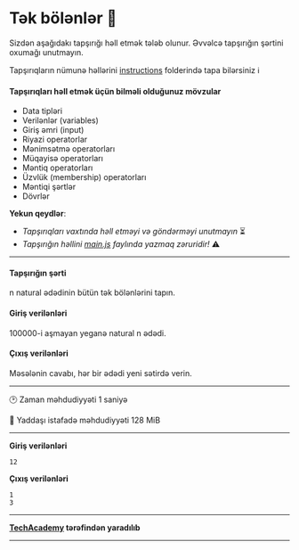 # Tək bölənlər 🎯

Sizdən aşağıdakı tapşırığı həll etmək tələb olunur. Əvvəlcə tapşırığın şərtini oxumağı unutmayın.

Tapşırıqların nümunə həllərini [instructions](../instructions) folderində tapa bilərsiniz :information_source:

#### Tapşırıqları həll etmək üçün bilməli olduğunuz mövzular

* Data tipləri
* Verilənlər (variables)
* Giriş əmri (input)
* Riyazi operatorlar
* Mənimsətmə operatorları
* Müqayisə operatorları
* Məntiq operatorları
* Üzvlük (membership) operatorları
* Məntiqi şərtlər
* Dövrlər

**Yekun qeydlər**: 

* *Tapşırıqları vaxtında həll etməyi və göndərməyi unutmayın* ⏳
* *Tapşırığın həllini [main.js](./main.js) faylında yazmaq zəruridir!* :warning:

---

#### Tapşırığın şərti

n natural ədədinin bütün tək bölənlərini tapın.


#### Giriş verilənləri
100000-i aşmayan yeganə natural n ədədi.


#### Çıxış verilənləri
Məsələnin cavabı, hər bir ədədi yeni sətirdə verin.


---

:clock2: Zaman məhdudiyyəti 1 saniyə

:floppy_disk: Yaddaşı istafadə məhdudiyyəti 128 MiB

---

**Giriş verilənləri** 

```
12
```

**Çıxış verilənləri**

```
1
3
```


---

**[TechAcademy](https://www.tech.edu.az/) tərəfindən yaradılıb**

---
